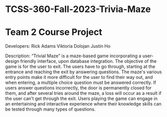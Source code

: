 # TCSS-360-Fall-2023-Trivia-Maze
# Team 2 Course Project

Developers:
Rick Adams
Viktoria Dolojan
Justin Ho

Description:
“Trivial Maze” is a maze-based game incorporating a user-design friendly interface, upon database integration. The objective of the game is for the user to exit. The users have to go through, starting at the entrance and reaching the exit by answering questions. The maze's various entry points make it more difficult for the user to find their way out, and when entering, a multiple choice question must be answered correctly. If users answer questions incorrectly, the door is permanently closed for them, and after several tries around the maze, a loss will occur as a result if the user can't get through the exit. Users playing the game can engage in an entertaining and interactive experience where their knowledge skills can be tested through many types of questions. 
